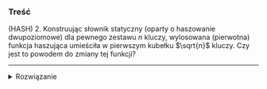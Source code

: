 ### Treść
(HASH)
2. Konstruując słownik statyczny (oparty o haszowanie dwupoziomowe) dla pewnego zestawu $n$ kluczy, wylosowana (pierwotna) funkcja haszująca umieściła w pierwszym kubełku $\sqrt{n}$ kluczy. Czy jest to powodem do zmiany tej funkcji?

------
<details><summary>Rozwiązanie</summary>
<p>


Liczba par kluczy, które wkładamy i które mogą kolidować to $\binom{k}{2}$
  
Prawdopobieństwo kolizji dla każdej pary to $\frac{1}{k^2}$
  
$EX = \binom{k}{2} \cdot \frac{1}{k^2} = \frac{k \cdot (k-1)}{2} \cdot \frac{1}{k^2} \leq \frac{k \cdot k}{2} \cdot \frac{1}{k^2} = \frac{1}{2}$
